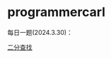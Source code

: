 # programmercarl

每日一题(2024.3.30)：

[二分查找](https://leetcode.cn/problems/binary-search/solutions/2716192/da-qia-1-by-angry-easleyxq3-e59y/)
